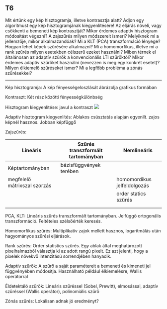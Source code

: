 ## T6

Mit értünk egy kép hisztogramja, illetve kontrasztja alatt? Adjon egy algoritmust egy kép hisztogramjának kiegyenlítésére! Az eljárás növeli, vagy csökkenti a bemeneti kép kontrasztját? Mikor érdemes adaptív hisztogram módosítást végezni? A zajszűrés milyen módszereit ismeri? Melyiknek mi a jellemzője, mikor alkalmazandóak? Mi a KLT (PCA) transzformáció lényege? Hogyan lehet képek szűrésére alkalmazni? Mi a homomorfikus, illetve mi a rank szűrés milyen esetekben célszerű ezeket használni? Miben térnek el általánosan az adaptív szűrők a konvencionális LTI szűrőktől? Mikor érdemes adaptív szűrőket használni (nevezzen is meg egy konkrét esetet)? Milyen élkiemelő szűréseket ismer? Mi a legfőbb probléma a zónás szűrésekkel?

---

Kép hisztogramja: A kép fényességeloszlását ábrázolja grafikus formában

Kontraszt: Két rész közötti fényességkülönbség

Hisztogram kiegyenlítése: javul a kontraszt
![](img/hiszt_egyn.png)

Adaptiv hisztogram kiegyenlítés: Ablakos csúsztatás alapján egyenlít. zajos képnél hasznos. Jobban képfüggő

Zajszűrés:

|Lineáris|Szűrés transzformált tartományban|Nemlineáris|
|-|-|-|
|Képtartományban|bázisfüggvények terében||
|megfelelő mátrixszal szorzás||homomordikus jelfeldolgozás|
|||order statics szűrés|
||||
||||


PCA, KLT: Lineáris szűrés transzformált tartományban. Jelfüggő ortogonális transzformáció. Feltételes szélsőérték keresés.

Homomorfikus szűrés: Multiplikatív zajok mellett hasznos, logaritmálás után hagyományos szűrési eljárások.

Rank szűrés: Order statistics szűrés. Egy ablak által meghatározott pixelhalmazból választja ki az adott rangú pixelt. Ez azt jelenti, hogy a pixelek növekvő intenzitású sorrendjében hanyadik.

Adaptív szűrők: A szűrő a saját paramétereit a bemeneti és kimeneti jel függvényében módosítja. Használható például élkiemelésre, Wallis operátorral

Éldetektáló szűrők: Lineáris szűréssel (Sobel, Prewitt), elmosással, adaptív szűréssel (Wallis operátor), polinomiális szűrő

Zónás szűrés: Lokálisan adnak jó eredményt?